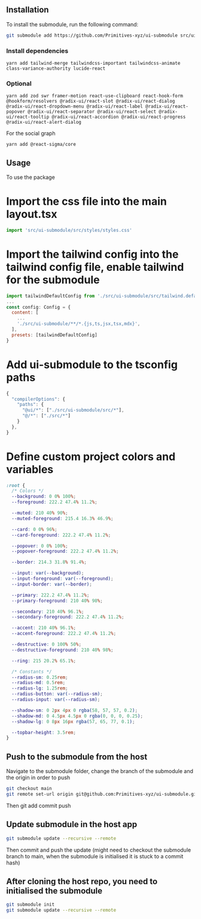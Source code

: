 ## Installation

To install the submodule, run the following command:

```bash
git submodule add https://github.com/Primitives-xyz/ui-submodule src/ui-submodule
```

### Install dependencies

```
yarn add tailwind-merge tailwindcss-important tailwindcss-animate class-variance-authority lucide-react
```

### Optional

```
yarn add zod swr framer-motion react-use-clipboard react-hook-form @hookform/resolvers @radix-ui/react-slot @radix-ui/react-dialog @radix-ui/react-dropdown-menu @radix-ui/react-label @radix-ui/react-popover @radix-ui/react-separator @radix-ui/react-select @radix-ui/react-tooltip @radix-ui/react-accordion @radix-ui/react-progress @radix-ui/react-alert-dialog
```

For the social graph

```
yarn add @react-sigma/core
```

## Usage

To use the package

# Import the css file into the main layout.tsx

```javascript
import 'src/ui-submodule/src/styles/styles.css'
```

# Import the tailwind config into the tailwind config file, enable tailwind for the submodule

```javascript
import tailwindDefaultConfig from './src/ui-submodule/src/tailwind.default.config'
...
const config: Config = {
  content: [
    ...
    './src/ui-submodule/**/*.{js,ts,jsx,tsx,mdx}',
  ],
  presets: [tailwindDefaultConfig]
}
```

# Add ui-submodule to the tsconfig paths

```javascript
{
  "compilerOptions": {
    "paths": {
      "@ui/*": ["./src/ui-submodule/src/*"],
      "@/*": ["./src/*"]
    }
  },
}
```

# Define custom project colors and variables

```css
:root {
  /* Colors */
  --background: 0 0% 100%;
  --foreground: 222.2 47.4% 11.2%;

  --muted: 210 40% 90%;
  --muted-foreground: 215.4 16.3% 46.9%;

  --card: 0 0% 96%;
  --card-foreground: 222.2 47.4% 11.2%;

  --popover: 0 0% 100%;
  --popover-foreground: 222.2 47.4% 11.2%;

  --border: 214.3 31.8% 91.4%;

  --input: var(--background);
  --input-foreground: var(--foreground);
  --input-border: var(--border);

  --primary: 222.2 47.4% 11.2%;
  --primary-foreground: 210 40% 98%;

  --secondary: 210 40% 96.1%;
  --secondary-foreground: 222.2 47.4% 11.2%;

  --accent: 210 40% 96.1%;
  --accent-foreground: 222.2 47.4% 11.2%;

  --destructive: 0 100% 50%;
  --destructive-foreground: 210 40% 98%;

  --ring: 215 20.2% 65.1%;

  /* Constants */
  --radius-sm: 0.25rem;
  --radius-md: 0.5rem;
  --radius-lg: 1.25rem;
  --radius-button: var(--radius-sm);
  --radius-input: var(--radius-sm);

  --shadow-sm: 0 2px 4px 0 rgba(58, 57, 57, 0.2);
  --shadow-md: 0 4.5px 4.5px 0 rgba(0, 0, 0, 0.25);
  --shadow-lg: 0 8px 16px rgba(57, 65, 77, 0.1);

  --topbar-height: 3.5rem;
}
```

## Push to the submodule from the host

Navigate to the submodule folder, change the branch of the submodule and the origin in order to push

```bash
git checkout main
git remote set-url origin git@github.com:Primitives-xyz/ui-submodule.git
```

Then git add commit push

## Update submodule in the host app

```bash
git submodule update --recursive --remote
```

Then commit and push the update
(might need to checkout the submodule branch to main, when the submodule is initialised it is stuck to a commit hash)

## After cloning the host repo, you need to initialised the submodule

```bash
git submodule init
git submodule update --recursive --remote
```
